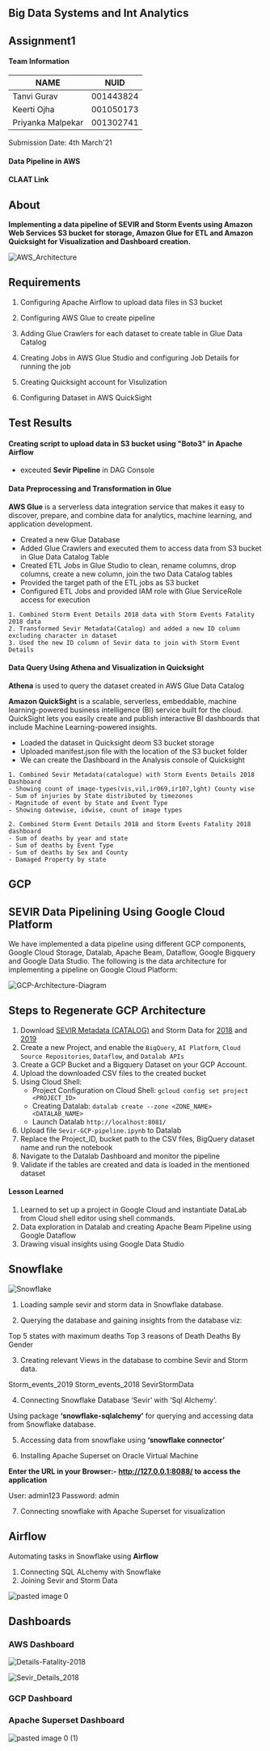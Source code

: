 ## Big Data Systems and Int Analytics

## Assignment1

#### Team Information

| NAME              |     NUID        |
|------------------ |-----------------|
|   Tanvi Gurav     |   001443824     |
|   Keerti Ojha     |   001050173     |
| Priyanka Malpekar |   001302741     |
 
 Submission Date: 4th March'21

#### Data Pipeline in AWS

#### CLAAT Link

## About

**Implementing a data pipeline of SEVIR and Storm Events using Amazon Web Services S3 bucket for storage,
Amazon Glue for ETL and Amazon Quicksight for Visualization and Dashboard creation.**

![AWS_Architecture](https://user-images.githubusercontent.com/59594174/110067698-3ecf0400-7d42-11eb-8111-ef37d95e4114.PNG)

## Requirements

1. Configuring Apache Airflow to upload data files in S3 bucket

2. Configuring AWS Glue to create pipeline

3. Adding Glue Crawlers for each dataset to create table in Glue Data Catalog

5. Creating Jobs in AWS Glue Studio and configuring Job Details for running the job

6. Creating Quicksight account for Visulization

7. Configuring Dataset in AWS QuickSight

## Test Results

#### Creating script to upload data in S3 bucket using "Boto3" in Apache Airflow

- exceuted **Sevir Pipeline** in DAG Console

#### Data Preprocessing and Transformation in Glue

**AWS Glue** is a serverless data integration service that makes it easy to discover, prepare, and combine data for analytics, machine learning, and application development.

- Created a new Glue Database
- Added Glue Crawlers and executed them to access data from S3 bucket in Glue Data Catalog Table
- Created ETL Jobs in Glue Studio to clean, rename columns, drop columns, create a new column, join the two Data Catalog tables
- Provided the target path of the ETL jobs as S3 bucket
- Configured ETL Jobs and provided IAM role with Glue ServiceRole access for execution

```
1. Combined Storm Event Details 2018 data with Storm Events Fatality 2018 data
2. Transformed Sevir Metadata(Catalog) and added a new ID column excluding character in dataset
3. Used the new ID column of Sevir data to join with Storm Event Details

```

#### Data Query Using Athena and Visualization in Quicksight

**Athena** is used to query the dataset created in AWS Glue Data Catalog

**Amazon QuickSight** is a scalable, serverless, embeddable, machine learning-powered business intelligence (BI) service built for the cloud. 
QuickSight lets you easily create and publish interactive BI dashboards that include Machine Learning-powered insights.

- Loaded the dataset in Quicksight deom S3 bucket storage
- Uploaded manifest.json file with the location of the S3 bucket folder
- We can create the Dashboard in the Analysis console of Quicksight

```
1. Combined Sevir Metadata(catalogue) with Storm Events Details 2018 Dashboard
- Showing count of image-types(vis,vil,ir069,ir107,lght) County wise
- Sum of injuries by State distributed by timezones
- Magnitude of event by State and Event Type
- Showing datewise, idwise, count of image types

2. Combined Storm Event Details 2018 and Storm Events Fatality 2018 dashboard
- Sum of deaths by year and state
- Sum of deaths by Event Type
- Sum of deaths by Sex and County
- Damaged Property by state

```

## GCP

## SEVIR Data Pipelining Using Google Cloud Platform

We have implemented a data pipeline using different GCP components, Google Cloud Storage, Datalab, Apache Beam, Dataflow, Google Bigquery and Google Data Studio. The following is the data architecture for implementing a pipeline on Google Cloud Platform:

![GCP-Architecture-Diagram](https://user-images.githubusercontent.com/59594174/110068476-cec17d80-7d43-11eb-9bec-c541d6bfdb23.png)


## Steps to Regenerate GCP Architecture

1. Download [SEVIR Metadata (CATALOG)](https://s3.console.aws.amazon.com/s3/object/sevir?region=us-west-2&prefix=CATALOG.csv) and Storm Data for [2018](https://www1.ncdc.noaa.gov/pub/data/swdi/stormevents/csvfiles/StormEvents_details-ftp_v1.0_d2018_c20201216.csv.gz) and [2019](https://www1.ncdc.noaa.gov/pub/data/swdi/stormevents/csvfiles/StormEvents_details-ftp_v1.0_d2019_c20210223.csv.gz)
2. Create a new Project, and enable the `BigQuery`, `AI Platform`, `Cloud Source Repositories`, `Dataflow`, and `Datalab APIs`
3. Create a GCP Bucket and a Bigquery Dataset on your GCP Account.
4. Upload the downloaded CSV files to the created bucket
5. Using Cloud Shell:
    * Project Configuration on Cloud Shell: `gcloud config set project <PROJECT_ID>`
    * Creating Datalab: `datalab create --zone <ZONE_NAME> <DATALAB_NAME>`
    * Launch Datalab `http://localhost:8081/`
6. Upload file `Sevir-GCP-pipeline.ipynb` to Datalab
7. Replace the Project_ID, bucket path to the CSV files, BigQuery dataset name and run the notebook
8. Navigate to the Datalab Dashboard and monitor the pipeline
9. Validate if the tables are created and data is loaded in the mentioned dataset

#### Lesson Learned
1. Learned to set up a project in Google Cloud and instantiate DataLab from Cloud shell editor using shell commands.
2. Data exploration in Datalab and creating Apache Beam Pipeline using Google Dataflow
3. Drawing visual insights using Google Data Studio


## Snowflake

![Snowflake](https://user-images.githubusercontent.com/59594174/110068095-f6fcac80-7d42-11eb-9218-497c194573da.PNG)

1. Loading sample sevir and storm data in Snowflake database.

2. Querying the database and gaining insights from the database viz:

Top 5 states with maximum deaths
Top 3 reasons of Death
Deaths By Gender

3. Creating relevant Views in the database to combine Sevir and Storm data.

Storm_events_2019
Storm_events_2018
SevirStormData

4. Connecting Snowflake Database ‘Sevir’ with ‘Sql Alchemy’.

Using package **‘snowflake-sqlalchemy’** for querying and accessing data from Snowflake database.

5. Accessing data from snowflake using **‘snowflake connector’**

6. Installing Apache Superset on Oracle Virtual Machine

**Enter the URL in your Browser:- http://127.0.0.1:8088/ to access the application**

User: admin123
Password: admin

7. Connecting snowflake with Apache Superset for visualization

## Airflow

Automating tasks in Snowflake using **Airflow**

1. Connecting SQL ALchemy with Snowflake
2. Joining Sevir and Storm Data

![pasted image 0](https://user-images.githubusercontent.com/59594174/110068774-69ba5780-7d44-11eb-8f05-5dc41b5e0074.png)

## Dashboards

### AWS Dashboard

![Details-Fatality-2018](https://user-images.githubusercontent.com/59594174/110068829-88b8e980-7d44-11eb-8763-35b26129fb3d.png)

![Sevir_Details_2018](https://user-images.githubusercontent.com/59594174/110068840-8fdff780-7d44-11eb-9f4e-1ec0e1f3d5be.png)

### GCP Dashboard


### Apache Superset Dashboard

![pasted image 0 (1)](https://user-images.githubusercontent.com/59594174/110068796-78a10a00-7d44-11eb-8c71-80821c1c0934.png)
